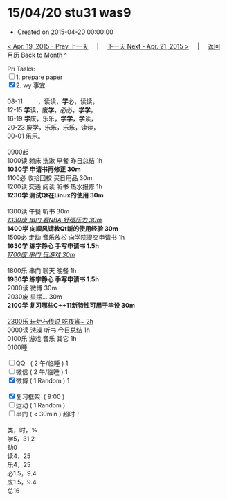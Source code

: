 # 15/04/20 stu31 was9

- Created on 2015-04-20 00:00:00

[< Apr. 19, 2015 - Prev 上一天](/_archived/lifelogs/2015/04/d19.md) &nbsp; &nbsp; | &nbsp; &nbsp; [下一天 Next - Apr. 21, 2015 >](/_archived/lifelogs/2015/04/d21.md) &nbsp; &nbsp; |  &nbsp; &nbsp; [返回月历 Back to Month ^](/_archived/lifelogs/2015/04/index.md)
<br/><div>Pri Tasks:<br/><input type="checkbox" />1. prepare paper</div>    <div><input type="checkbox" checked="true" />2. wy 事宜<br/></div>    <div>        <div><br/></div>08-11         ，读读，<b>学</b>必，读读，<br/>12-15 <b>学</b>读，废<b>学</b>，必必，<b>学学</b>，<br/>16-19 <b>学</b>废，乐乐，<b>学学</b>，<b>学</b>读，<br/>20-23 废学，乐乐，乐乐，读读，    </div>    <div>00-01 乐乐。<br/>        <div><br/></div>0900起<br/>1000读 赖床 洗漱 早餐 昨日总结 1h    </div>    <div><b>1030学 申请书再修正 30m</b></div>    <div>1100必 收拾回校 买日用品 30m</div>    <div>1200读 交通 阅读 听书 热水报修 1h</div>    <div><b>1230学 测试Qt在Linux的使用 30m</b></div>    <div><b><br/></b></div>    <div>1300读 午餐 听书 30m</div>    <div><u><i>1330废 串门 看NBA 舒缓压力 30m</i></u></div>    <div><b>1400学 向顺风请教Qt新的使用经验 30m</b></div>    <div>1500必 走动 音乐放松 向学院提交申请书 1h</div>    <div><b>1630学 练字静心 手写申请书 1.5h</b></div>    <div><i><u>1700废 串门 玩游戏 30m</u></i></div>    <div><br/></div>    <div>1800乐 串门 聊天 晚餐 1h</div>    <div><b>1930学 </b><b>练字静心 手写申请书 1.5h</b>        <div>2000读 微博 30m</div>        <div>2030废 显摆… 30m</div>        <div><b>2100学 复习哪些C++11新特性可用于毕设 30m</b></div>        <div><br/></div>        <div><u>2300乐 玩炉石传说 吃夜宵~ 2h</u></div>0000读 洗澡 听书 今日总结 1h    </div>    <div>0100乐 游戏 音乐 其它 1h</div>    <div>0100睡</div>    <div><br/></div>    <div><input type="checkbox" />QQ   ( 2 午/临睡 ) 1<br/><input type="checkbox" />微信 ( 2 午/临睡 ) 1</div>    <div><input type="checkbox" checked="true" />微博 ( 1 Random ) 1</div>    <div><br/></div>    <div><input type="checkbox" checked="true" />复习框架  ( 9:00 )<br/></div>    <div><input type="checkbox" />运动 ( 1 Random ) </div>    <div><input type="checkbox" />串门 ( < 30min ) 超时！</div>    <div>        <div><br/></div>类，时，%<br/>学5，31.2<br/>动0<br/>读4，25<br/>乐4，25<br/>必1.5，9.4<br/>废1.5，9.4<br/>总16</div>
